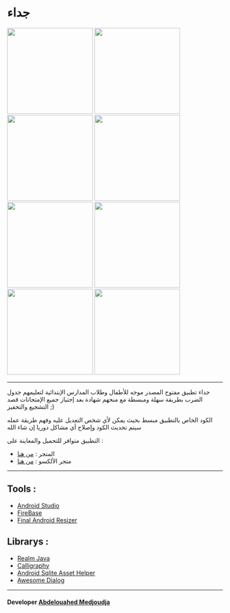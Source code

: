 # جداء

<kbd><img src="https://github.com/GeekAbdelouahed/juda/blob/master/screenshot/0.png" width="200"></kbd>
<kbd><img src="https://github.com/GeekAbdelouahed/juda/blob/master/screenshot/1.png" width="200"></kbd>
<kbd><img src="https://github.com/GeekAbdelouahed/juda/blob/master/screenshot/2.png" width="200"></kbd>
<kbd><img src="https://github.com/GeekAbdelouahed/juda/blob/master/screenshot/3.png" width="200"></kbd>
<kbd><img src="https://github.com/GeekAbdelouahed/juda/blob/master/screenshot/4.png" width="200"></kbd>
<kbd><img src="https://github.com/GeekAbdelouahed/juda/blob/master/screenshot/5.png" width="200"></kbd>
<kbd><img src="https://github.com/GeekAbdelouahed/juda/blob/master/screenshot/6.png" width="200"></kbd>
<kbd><img src="https://github.com/GeekAbdelouahed/juda/blob/master/screenshot/8.png" width="200"></kbd>

---

جداء تطبيق مفتوح المصدر موجه للأطفال وطلاب المدارس الإبتدائية لتعليمهم جدول الضرب بطريقة سهلة ومبسطة
مع منحهم شهادة بعد إجتياز جميع الإمتحانات قصد التشجيع والتحفيز ;)
 
الكود الخاص بالتطبيق مبسط بحيث يمكن لأي شخص التعديل عليه وفهم طريقة عمله
سيتم تحديث الكود وإصلاح أي مشاكل دوريا إن شاء الله 

التطبيق متوافر للتحميل والمعاينة على :
 - المتجر : [من هنا](https://play.google.com/store/apps/details?id=com.academyatinfo.multtable)
 - متجر الألكسو : [من هنا](http://store.alecsoapps.com/site/store/education/1254-)
 
---

## Tools :
- [Android Studio](https://developer.android.com/studio/index.html)
- [FireBase](https://firebase.google.com/)
- [Final Android Resizer](https://github.com/asystat/Final-Android-Resizer)

## Librarys :
- [Realm Java](https://github.com/realm/realm-java)
- [Calligraphy](https://github.com/chrisjenx/Calligraphy)
- [Android Sqlite Asset Helper](https://github.com/jgilfelt/android-sqlite-asset-helper)
- [Awesome Dialog](https://github.com/blennerSilva/AwesomeDialog)

---

 #### Developer [Abdelouahed Medjoudja](https://www.facebook.com/Th3GeekAbdelouahed)
